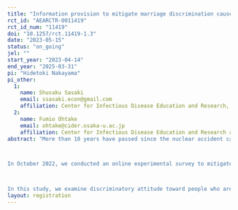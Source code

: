 ```yaml
---
title: "Information provision to mitigate marriage discrimination caused by radiation stigma."
rct_id: "AEARCTR-0011419"
rct_id_num: "11419"
doi: "10.1257/rct.11419-1.3"
date: "2023-05-15"
status: "on_going"
jel: ""
start_year: "2023-04-14"
end_year: "2025-03-31"
pi: "Hidetoki Nakayama"
pi_other:
  1:
    name: Shusaku Sasaki
    email: ssasaki.econ@gmail.com
    affiliation: Center for Infectious Disease Education and Research, Osaka University
  2:
    name: Fumio Ohtake
    email: ohtake@cider.osaka-u.ac.jp
    affiliation: Center for Infectious Disease Education and Research and Graduate School of Economics, Osaka University
abstract: "More than 10 years have passed since the nuclear accident caused by the Great East Japan Earthquake in March 2011. Scientific evidence shows that there's low possibility of radiation-induced problems.However, radiation stigma still exists and this could cause discriminations.

In October 2022, we conducted an online experimental survey to mitigate radiation stigma in Japan (N=10,080). Our analyses suggested that accurate scientific information that tells low possibility of radiation problem, or social information that others believe there's low possibility of radiation problem can mitigate radiation stigma.

In this study, we examine discriminatory attitude toward people who are threatened by radiation stigma and discover informational interventions that can mitigate the discrimination with dictator games. We conduct nationwide online experiments with financially incentivized dictator games for this purpose. The candidates of the intervention are the scientific and social information discovered in October 2022."
layout: registration
---
```


